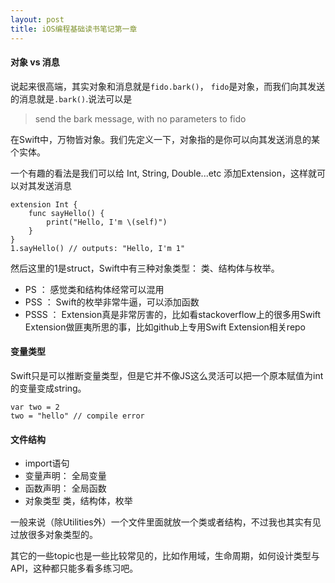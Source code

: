 ```yaml
---
layout: post
title: iOS编程基础读书笔记第一章
---
```


#### 对象 vs 消息

说起来很高端，其实对象和消息就是`fido.bark()`， `fido`是对象，而我们向其发送的消息就是`.bark()`.说法可以是

> send the bark message, with no parameters to fido

在Swift中，万物皆对象。我们先定义一下，对象指的是你可以向其发送消息的某个实体。

一个有趣的看法是我们可以给 Int, String, Double...etc 添加Extension，这样就可以对其发送消息

```
extension Int {
    func sayHello() {
        print("Hello, I'm \(self)")
    }
}
1.sayHello() // outputs: "Hello, I'm 1"
```

然后这里的1是struct，Swift中有三种对象类型： 类、结构体与枚举。

- PS ： 感觉类和结构体经常可以混用
- PSS ： Swift的枚举非常牛逼，可以添加函数
- PSSS ： Extension真是非常厉害的，比如看stackoverflow上的很多用Swift Extension做匪夷所思的事，比如github上专用Swift Extension相关repo

#### 变量类型

Swift只是可以推断变量类型，但是它并不像JS这么灵活可以把一个原本赋值为int的变量变成string。

```
var two = 2
two = "hello" // compile error
```


#### 文件结构

- import语句
- 变量声明： 全局变量
- 函数声明： 全局函数
- 对象类型 类，结构体，枚举

一般来说（除Utilities外）一个文件里面就放一个类或者结构，不过我也其实有见过放很多对象类型的。


其它的一些topic也是一些比较常见的，比如作用域，生命周期，如何设计类型与API，这种都只能多看多练习吧。



